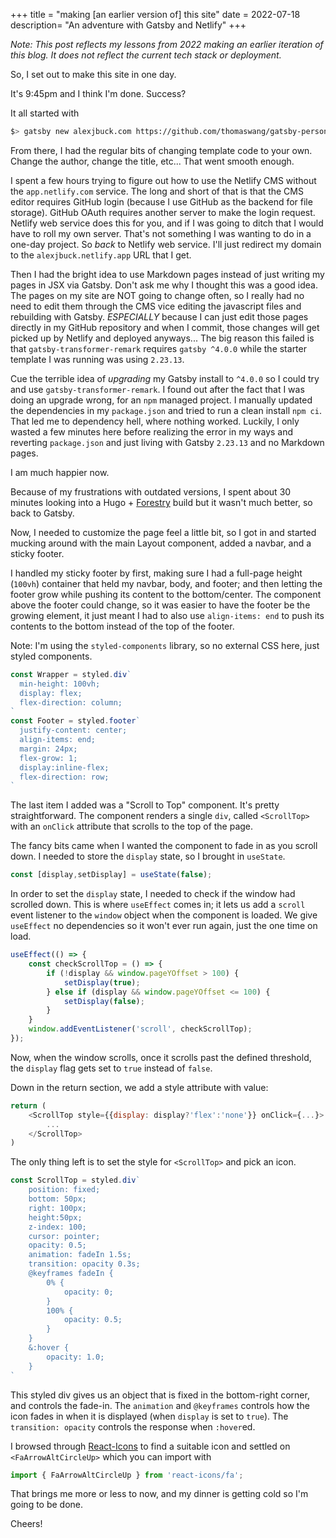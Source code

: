 +++
title = "making [an earlier version of] this site"
date = 2022-07-18
description= "An adventure with Gatsby and Netlify"
+++

*Note: This post reflects my lessons from 2022 making an earlier iteration of
this blog. It does not reflect the current tech stack or deployment.*

So, I set out to make this site in one day.

It's 9:45pm and I think I'm done. Success?

It all started with 

```bash
$> gatsby new alexjbuck.com https://github.com/thomaswang/gatsby-personal-starter-blog
```
From there, I had the regular bits of changing template code to your own. Change
the author, change the title, etc... That went smooth enough.

I spent a few hours trying to figure out how to use the Netlify CMS without the
`app.netlify.com` service. The long and short of that is that the CMS editor
requires GitHub login (because I use GitHub as the backend for file storage).
GitHub OAuth requires another server to make the login request. Netlify web
service does this for you, and if I was going to ditch that I would have to roll
my own server. That's not something I was wanting to do in a one-day project. So
*back* to Netlify web service. I'll just redirect my domain to the
`alexjbuck.netlify.app` URL that I get.

Then I had the bright idea to use Markdown pages instead of just writing my
pages in JSX via Gatsby. Don't ask me why I thought this was a good idea. The
pages on my site are NOT going to change often, so I really had no need to edit
them through the CMS vice editing the javascript files and rebuilding with
Gatsby. *ESPECIALLY* because I can just edit those pages directly in my GitHub
repository and when I commit, those changes will get picked up by Netlify and
deployed anyways... The big reason this failed is that
`gatsby-transformer-remark` requires `gatsby ^4.0.0` while the starter template
I was running was using `2.23.13`. 

Cue the terrible idea of *upgrading* my Gatsby install to `^4.0.0` so I could
try and use `gatsby-transformer-remark`. I found out after the fact that I was
doing an upgrade wrong, for an `npm` managed project. I manually updated the
dependencies in my `package.json` and tried to run a clean install `npm ci`.
That led me to dependency hell, where nothing worked. Luckily, I only wasted a
few minutes here before realizing the error in my ways and reverting
`package.json` and just living with Gatsby `2.23.13` and no Markdown pages.

I am much happier now.

Because of my frustrations with outdated versions, I spent about 30 minutes
looking into a Hugo + [Forestry](https://forestry.io/) build but it wasn't much
better, so back to Gatsby.

Now, I needed to customize the page feel a little bit, so I got in and started
mucking around with the main Layout component, added a navbar, and a sticky
footer.

I handled my sticky footer by first, making sure I had a full-page height
(`100vh`) container that held my navbar, body, and footer; and then letting the
footer grow while pushing its content to the bottom/center. The component above
the footer could change, so it was easier to have the footer be the growing
element, it just meant I had to also use `align-items: end` to push its contents
to the bottom instead of the top of the footer.

Note: I'm using the `styled-components` library, so no external CSS here, just
styled components.

```javascript
const Wrapper = styled.div`
  min-height: 100vh;
  display: flex;
  flex-direction: column;
`
const Footer = styled.footer`
  justify-content: center;
  align-items: end;
  margin: 24px;
  flex-grow: 1;
  display:inline-flex;
  flex-direction: row;
`
```

The last item I added was a "Scroll to Top" component. It's pretty
straightforward. The component renders a single `div`, called `<ScrollTop>` with
an `onClick` attribute that scrolls to the top of the page.

The fancy bits came when I wanted the component to fade in as you scroll down. I
needed to store the `display` state, so I brought in `useState`. 

```javascript
const [display,setDisplay] = useState(false);
```

In order to set the `display` state, I needed to check if the window had
scrolled down. This is where `useEffect` comes in; it lets us add a `scroll`
event listener to the `window` object when the component is loaded. We give
`useEffect` no dependencies so it won't ever run again, just the one time on
load.

```javascript
useEffect(() => {
    const checkScrollTop = () => {
        if (!display && window.pageYOffset > 100) {
            setDisplay(true);
        } else if (display && window.pageYOffset <= 100) {
            setDisplay(false);
        }
    }
    window.addEventListener('scroll', checkScrollTop);
});
```

Now, when the window scrolls, once it scrolls past the defined threshold, the
`display` flag gets set to `true` instead of `false`.

Down in the return section, we add a style attribute with value:
```javascript
return (
    <ScrollTop style={{display: display?'flex':'none'}} onClick={...}>
        ...
    </ScrollTop>
)
```
The only thing left is to set the style for `<ScrollTop>` and pick an icon.

```javascript
const ScrollTop = styled.div`
    position: fixed;
    bottom: 50px;
    right: 100px;
    height:50px;
    z-index: 100;
    cursor: pointer;
    opacity: 0.5;
    animation: fadeIn 1.5s;
    transition: opacity 0.3s;
    @keyframes fadeIn {
        0% {
            opacity: 0;
        }
        100% {
            opacity: 0.5;
        }
    }
    &:hover {
        opacity: 1.0;
    }
`
```

This styled div gives us an object that is fixed in the bottom-right corner, and
controls the fade-in. The `animation` and `@keyframes` controls how the icon
fades in when it is displayed (when `display` is set to `true`). The
`transition: opacity` controls the response when `:hover`ed.

I browsed through [React-Icons](https://react-icons.github.io/react-icons/) to
find a suitable icon and settled on `<FaArrowAltCircleUp>` which you can import
with

```javascript
import { FaArrowAltCircleUp } from 'react-icons/fa';
```

That brings me more or less to now, and my dinner is getting cold so I'm going
to be done.

Cheers!
